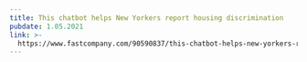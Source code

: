 ```yaml
---
title: This chatbot helps New Yorkers report housing discrimination
pubdate: 1.05.2021
link: >-
  https://www.fastcompany.com/90590837/this-chatbot-helps-new-yorkers-report-housing-discrimination
---
```


